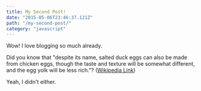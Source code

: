 ```yaml
---
title: My Second Post!
date: "2015-05-06T23:46:37.121Z"
path: "/my-second-post/"
category: "javascript"
---
```


Wow! I love blogging so much already.

Did you know that "despite its name, salted duck eggs can also be made from chicken eggs, though the taste and texture will be somewhat different, and the egg yolk will be less rich."? ([Wikipedia Link](http://en.wikipedia.org/wiki/Salted_duck_egg))

Yeah, I didn't either.
